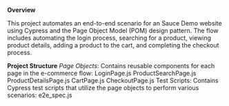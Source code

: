 **Overview**

This project automates an end-to-end scenario for an Sauce Demo website using Cypress and the Page Object Model (POM) design pattern.
The flow includes automating the login process, searching for a product, viewing product details, adding a product to the cart, and completing the checkout process.


**Project Structure**
*Page Objects*: Contains reusable components for each page in the e-commerce flow:
LoginPage.js
ProductSearchPage.js
ProductDetailsPage.js
CartPage.js
CheckoutPage.js
Test Scripts: Contains Cypress test scripts that utilize the page objects to perform various scenarios:
e2e_spec.js

